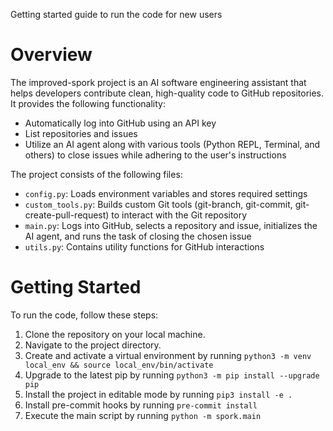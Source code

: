 Getting started guide to run the code for new users

# Overview

The improved-spork project is an AI software engineering assistant that helps developers contribute clean, high-quality code to GitHub repositories. It provides the following functionality:

- Automatically log into GitHub using an API key
- List repositories and issues
- Utilize an AI agent along with various tools (Python REPL, Terminal, and others) to close issues while adhering to the user's instructions

The project consists of the following files:

- `config.py`: Loads environment variables and stores required settings
- `custom_tools.py`: Builds custom Git tools (git-branch, git-commit, git-create-pull-request) to interact with the Git repository
- `main.py`: Logs into GitHub, selects a repository and issue, initializes the AI agent, and runs the task of closing the chosen issue
- `utils.py`: Contains utility functions for GitHub interactions

# Getting Started

To run the code, follow these steps:

1. Clone the repository on your local machine.
2. Navigate to the project directory.
3. Create and activate a virtual environment by running `python3 -m venv local_env && source local_env/bin/activate`
4. Upgrade to the latest pip by running `python3 -m pip install --upgrade pip`
5. Install the project in editable mode by running `pip3 install -e .`
6. Install pre-commit hooks by running `pre-commit install`
7. Execute the main script by running `python -m spork.main`
